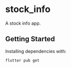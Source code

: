 # stock_info

A stock info app.

## Getting Started

Installing dependencies with:

```bash
flutter pub get
```
